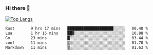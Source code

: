 ### Hi there 👋

<!--
**3Xpl0it3r/3Xpl0it3r** is a ✨ _special_ ✨ repository because its `README.md` (this file) appears on your GitHub profile.

Here are some ideas to get you started:

- 🔭 I’m currently working on ...
- 🌱 I’m currently learning ...
- 👯 I’m looking to collaborate on ...
- 🤔 I’m looking for help with ...
- 💬 Ask me about ...
- 📫 How to reach me: ...
- 😄 Pronouns: ...
- ⚡ Fun fact: ...
-->


[![Top Langs](https://github-readme-stats.vercel.app/api/top-langs/?username=3Xpl0it3r&layout=compact)](https://github.com/3Xpl0it3r/3Xpl0it3r)

<!--START_SECTION:waka-->

```txt
Rust       9 hrs 17 mins   ████████████████████░░░░░   80.48 %
Lua        1 hr 15 mins    ██▓░░░░░░░░░░░░░░░░░░░░░░   10.88 %
Go         23 mins         █░░░░░░░░░░░░░░░░░░░░░░░░   03.44 %
conf       11 mins         ▒░░░░░░░░░░░░░░░░░░░░░░░░   01.70 %
Markdown   11 mins         ▒░░░░░░░░░░░░░░░░░░░░░░░░   01.63 %
```

<!--END_SECTION:waka-->
